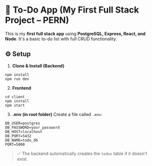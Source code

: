 # 📝 To-Do App (My First Full Stack Project – PERN)

This is my **first full stack app** using **PostgreSQL, Express, React, and Node**. It's a basic to-do list with full CRUD functionality.

## ⚙️ Setup

1. **Clone & Install (Backend)**

```
npm install  
npm run dev
```

2. **Frontend**

```
cd client  
npm install  
npm start
```

3. **.env (in root folder)**
   Create a file called `.env`:

```
DB_USER=postgres  
DB_PASSWORD=your_password  
DB_HOST=localhost  
DB_PORT=5432  
DB_NAME=todo_db  
PORT=5000
```

> ✅ The backend automatically creates the `todos` table if it doesn't exist.

